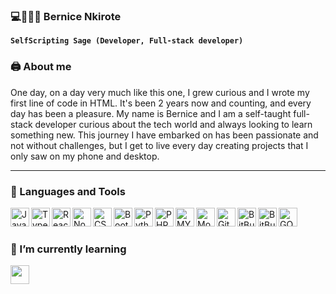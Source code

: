 ### 💻🧚🏼‍♀️ Bernice Nkirote


**`SelfScripting Sage (Developer, Full-stack developer)`**

### 🖨 About me  
One day, on a day very much like this one, I grew curious and I wrote my first line of code in HTML. It's been 2 years now and counting, and every day has been a pleasure.
My name is Bernice and I am a self-taught full-stack developer curious about the tech world and always looking to learn something new. 
This journey I have embarked on has been passionate and not without challenges, but I get to live every day creating projects that I only saw on my phone and desktop.

---

### 🧰 Languages and Tools

<img align="left" alt="Javascript" width="30px" style="padding-right=10px;" src="https://cdn.jsdelivr.net/gh/devicons/devicon/icons/javascript/javascript-original.svg" />
<img align="left" alt="Typescript" width="30px" style="padding-right=10px;" src="https://cdn.jsdelivr.net/gh/devicons/devicon/icons/typescript/typescript-original.svg" />
<img align="left" alt="React" width="30px" style="padding-right=10px;" src="https://cdn.jsdelivr.net/gh/devicons/devicon/icons/react/react-original.svg" />
<img align="left" alt="Nodejs" width="30px" style="padding-right=10px;" src="https://cdn.jsdelivr.net/gh/devicons/devicon/icons/nodejs/nodejs-original.svg" />          
<img align="left" alt="CSS3" width="30px" style="padding-right=10px;" src="https://cdn.jsdelivr.net/gh/devicons/devicon/icons/css3/css3-original.svg" />        
<img align="left" alt="Bootstrap" width="30px" style="padding-right=10px;" src="https://cdn.jsdelivr.net/gh/devicons/devicon/icons/bootstrap/bootstrap-original.svg" />
<img align="left" alt="Python" width="30px" style="padding-right=10px;" src="https://cdn.jsdelivr.net/gh/devicons/devicon/icons/python/python-original.svg" />
<img align="left" alt="PHP" width="30px" style="padding-right=10px;" src="https://cdn.jsdelivr.net/gh/devicons/devicon/icons/php/php-original.svg" />
<img align="left" alt="MYSQL" width="30px" style="padding-right=10px;" src="https://cdn.jsdelivr.net/gh/devicons/devicon/icons/mysql/mysql-original.svg" />
<img align="left" alt="MongoDB" width="30px" style="padding-right=10px;" src="https://cdn.jsdelivr.net/gh/devicons/devicon/icons/mongodb/mongodb-original.svg" />
<img align="left" alt="Github" width="30px" style="padding-right=10px;" src="https://cdn.jsdelivr.net/gh/devicons/devicon/icons/github/github-original.svg" />
<img align="left" alt="BitBucket" width="30px" style="padding-right=10px;" src="https://cdn.jsdelivr.net/gh/devicons/devicon/icons/bitbucket/bitbucket-original.svg" />
<img align="left" alt="BitBucket" width="30px" style="padding-right=10px;" src="https://cdn.jsdelivr.net/gh/devicons/devicon/icons/slack/slack-original.svg" />
<img align="left" alt="GO" width="30px" style="padding-right=10px;" src="https://cdn.jsdelivr.net/gh/devicons/devicon/icons/go/go-original-wordmark.svg" />       
<br/>

#

### 🌱 I’m currently learning
<img src="https://cdn.jsdelivr.net/gh/devicons/devicon@latest/icons/dart/dart-original.svg" width="30px" style="padding-right=10px;" />          
<br/>

#





